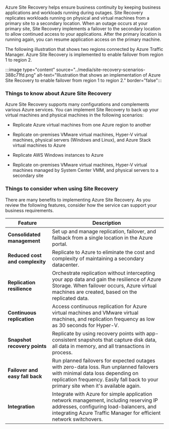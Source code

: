 
Azure Site Recovery helps ensure business continuity by keeping business applications and workloads running during outages. Site Recovery replicates workloads running on physical and virtual machines from a primary site to a secondary location. When an outage occurs at your primary site, Site Recovery implements a failover to the secondary location to allow continued access to your applications. After the primary location is running again, you can resume application access on the primary machine.

The following illustration that shows two regions connected by Azure Traffic Manager. Azure Site Recovery is implemented to enable failover from region 1 to region 2.

:::image type="content" source="../media/site-recovery-scenarios-388c71fd.png" alt-text="Illustration that shows an implementation of Azure Site Recovery to enable failover from region 1 to region 2." border="false":::

### Things to know about Azure Site Recovery

Azure Site Recovery supports many configurations and complements various Azure services. You can implement Site Recovery to back up your virtual machines and physical machines in the following scenarios:

- Replicate Azure virtual machines from one Azure region to another

- Replicate on-premises VMware virtual machines, Hyper-V virtual machines, physical servers (Windows and Linux), and Azure Stack virtual machines to Azure

- Replicate AWS Windows instances to Azure

- Replicate on-premises VMware virtual machines, Hyper-V virtual machines managed by System Center VMM, and physical servers to a secondary site

### Things to consider when using Site Recovery

There are many benefits to implementing Azure Site Recovery. As you review the following features, consider how the service can support your business requirements.

| Feature | Description |
| --- | --- |
| **Consolidated management** | Set up and manage replication, failover, and failback from a single location in the Azure portal. |
| **Reduced cost and complexity** | Replicate to Azure to eliminate the cost and complexity of maintaining a secondary datacenter. |
| **Replication resilience** | Orchestrate replication without intercepting your app data and gain the resilience of Azure Storage. When failover occurs, Azure virtual machines are created, based on the replicated data. |
| **Continuous replication** | Access continuous replication for Azure virtual machines and VMware virtual machines, and replication frequency as low as 30 seconds for Hyper-V. |
| **Snapshot recovery points** | Replicate by using recovery points with app-consistent snapshots that capture disk data, all data in memory, and all transactions in process. |
| **Failover and easy fall back** | Run planned failovers for expected outages with zero-data loss. Run unplanned failovers with minimal data loss depending on replication frequency. Easily fall back to your primary site when it's available again.
| **Integration** | Integrate with Azure for simple application network management, including reserving IP addresses, configuring load-balancers, and integrating Azure Traffic Manager for efficient network switchovers. |